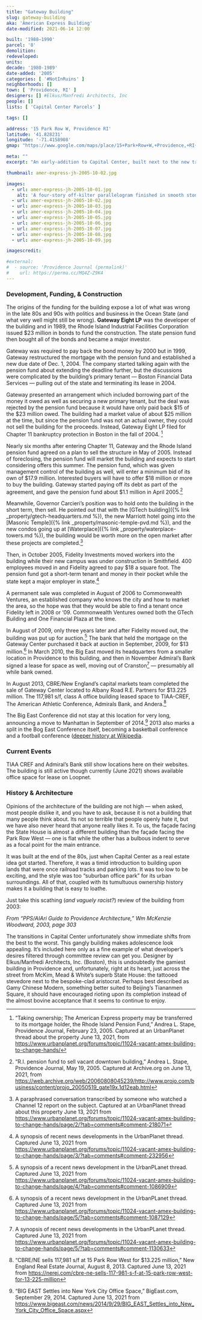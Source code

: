 ```yaml
---
title: "Gateway Building"
slug: gateway-building
aka: 'American Express Building'
date-modified: 2021-06-14 12:00

built: '1988–1990'
parcel: '8'
demolition:
redeveloped:
units:
decade: '1980-1989'
date-added: '2005'
categories: [ '#NotInRuins' ]
neighborhoods: []
town: [ 'Providence, RI' ]
designers: [] #Elkus/Manfredi Architects, Inc
people: []
lists: [ 'Capital Center Parcels' ]

tags: []

address: '15 Park Row W, Providence RI'
latitude: '41.828231'
longitude: '-71.4158908'
gmap: "https://www.google.com/maps/place/15+Park+Row+W,+Providence,+RI+02903/@41.828231,-71.4158908,17z/data=!3m1!4b1!4m5!3m4!1s0x89e44510eacc30d3:0x196b759e565662ec!8m2!3d41.828231!4d-71.4137021"

meta: ""
excerpt: "An early-addition to Capital Center, built next to the new train station after Waterplace Park was created"

thumbnail: amer-express-jh-2005-10-02.jpg

images:
  - url: amer-express-jh-2005-10-01.jpg
    alt: 'A four-story off-kilter parallelogram finished in smooth stone with copper trim and highlights. A semi-circular recessed entrance faces the State House while a rather flat and lifeless façade faces the street and railroad station entrance.'
  - url: amer-express-jh-2005-10-02.jpg
  - url: amer-express-jh-2005-10-03.jpg
  - url: amer-express-jh-2005-10-04.jpg
  - url: amer-express-jh-2005-10-05.jpg
  - url: amer-express-jh-2005-10-06.jpg
  - url: amer-express-jh-2005-10-07.jpg
  - url: amer-express-jh-2005-10-08.jpg
  - url: amer-express-jh-2005-10-09.jpg

imagescredit:

#external:
#  - source: 'Providence Journal (permalink)'
#    url: https://perma.cc/MQ4Z-Z9K4
---
```


### Development, Funding, & Construction

The origins of the funding for the building expose a lot of what was wrong in the late 80s and 90s with politics and business in the Ocean State (and what very well might still be wrong). **Gateway Eight LP** was the developer of the building and in 1989, the Rhode Island Industrial Facilities Corporation issued $23 million in bonds to fund the construction. The state pension fund then bought all of the bonds and became a major investor.

Gateway was required to pay back the bond money by 2000 but in 1999, Gateway restructured the mortgage with the pension fund and established a new due date of Dec. 1, 2004. The company started talking again with the pension fund about extending the deadline further, but the discussions were complicated by the building’s primary tenant — Boston Financial Data Services — pulling out of the state and terminating its lease in 2004.

Gateway presented an arrangement which included borrowing part of the money it owed as well as securing a new primary tenant, but the deal was rejected by the pension fund because it would have only paid back $15 of the $23 million owed. The building had a market value of about $25 million at the time, but since the pension fund was not an actual owner, they could not sell the building for the proceeds. Instead, Gateway Eight LP filed for Chapter 11 bankruptcy protection in Boston in the fall of 2004. [^1]

[^1]: “Taking ownership; The American Express property may be transferred to its mortgage holder, the Rhode Island Pension Fund,” Andrea L. Stape, Providence Journal, February 23, 2005. Captured at an UrbanPlanet thread about the property June 13, 2021, from https://www.urbanplanet.org/forums/topic/11024-vacant-amex-building-to-change-hands/

Nearly six months after entering Chapter 11, Gateway and the Rhode Island pension fund agreed on a plan to sell the structure in May of 2005. Instead of foreclosing, the pension fund will market the building and expects to start considering offers this summer. The pension fund, which was given management control of the building as well, will enter a minimum bid of its own of $17.9 million. Interested buyers will have to offer $18 million or more to buy the building. Gateway started paying off its debt as part of the agreement, and gave the pension fund about $1.1 million in April 2005.[^2]

[^2]: “R.I. pension fund to sell vacant downtown building,” Andrea L. Stape, Providence Journal, May 19, 2005. Captured at Archive.org on June 13, 2021, from https://web.archive.org/web/20060808045239/http://www.projo.com/business/content/projo_20050519_gate19x.1d12eab.html

Meanwhile, Governor Carcieri’s position was to hold onto the building in the short term, then sell. He pointed out that with the [GTech building]({% link _property/gtech-headquarters.md %}), the new Marriott hotel going into the [Masonic Temple]({% link _property/masonic-temple-pvd.md %}), and the new condos going up at [Waterplace]({% link _property/waterplace-towers.md %}), the building would be worth more on the open market after these projects are completed.[^3]

[^3]: A paraphrased conversation transcribed by someone who watched a Channel 12 report on the subject. Captured at an UrbanPlanet thread about this property June 13, 2021 from https://www.urbanplanet.org/forums/topic/11024-vacant-amex-building-to-change-hands/page/2/?tab=comments#comment-218071

Then, in October 2005, Fidelity Investments moved workers into the building while their new campus was under construction  in Smithfield. 400 employees moved in and Fidelity agreed to pay $18 a square foot. The pension fund got a short-term tenant and money in their pocket while the state kept a major employer in state.[^4]

[^4]: A synopsis of recent news developments in the UrbanPlanet thread. Captured June 13, 2021 from https://www.urbanplanet.org/forums/topic/11024-vacant-amex-building-to-change-hands/page/3/?tab=comments#comment-232956

A permanent sale was completed in August of 2006 to Commonwealth Ventures, an established company who knows the city and how to market the area, so the hope was that they would be able to find a tenant once Fidelity left in 2008 or ‘09. Commonwealth Ventures owned both the GTech Building and One Financial Plaza at the time.

In August of 2009, only three years later and after Fidelity moved out, the building was put up for auction.[^5] The bank that held the mortgage on the Gateway Center purchased it back at auction in September, 2009, for $13 million.[^6] In March 2010, the Big East moved its headquarters from a smaller location in Providence to this building, and then in November Admiral’s Bank signed a lease for space as well, moving out of Cranston[^7] — presumably all while bank owned.

[^5]: A synopsis of a recent news development in the UrbanPLanet thread. Captured June 13, 2021 from https://www.urbanplanet.org/forums/topic/11024-vacant-amex-building-to-change-hands/page/4/?tab=comments#comment-1086909

[^6]: A synopsis of a recent news development in the UrbanPLanet thread. Captured June 13, 2021 from https://www.urbanplanet.org/forums/topic/11024-vacant-amex-building-to-change-hands/page/5/?tab=comments#comment-1087129

[^7]: A synopsis of recent news developments in the UrbanPLanet thread. Captured June 13, 2021 from https://www.urbanplanet.org/forums/topic/11024-vacant-amex-building-to-change-hands/page/5/?tab=comments#comment-1130633

In August 2013, CBRE/New England’s capital markets team completed the sale of Gateway Center located to Albany Road R.E. Partners for $13.225 million. The 117,981 s/f, class A office building leased space to TIAA-CREF, The American Athletic Conference, Admirals Bank, and Andera.[^8]

[^8]: “CBRE/NE sells 117,981 s/f at 15 Park Row West for $13.225 million,” New England Real Estate Journal, August 8, 2013. Captured June 13, 2021 from https://nerej.com/cbre-ne-sells-117-981-s-f-at-15-park-row-west-for-13-225-million

The Big East Conference did not stay at this location for very long, announcing a move to Manhattan in September of 2014.[^9] 2013 also marks a split in the Bog East Conference itself, becoming a basketball conference and a football conference ([deeper history at Wikipedia](//en.wikipedia.org/wiki/Big_East_Conference_(1979–2013){:target="_blank"}).

[^9]: “BIG EAST Settles into New York City Office Space,” BigEast.com, September 29, 2014. Captured June 13, 2021 from https://www.bigeast.com/news/2014/9/29/BIG_EAST_Settles_into_New_York_City_Office_Space.aspx


### Current Events

TIAA CREF and Admiral’s Bank still show locations here on their websites. The building is still active though currently (June 2021) shows available office space for lease on Loopnet.


### History & Architecture

Opinions of the architecture of the building are not high — when asked, most people dislike it, and you have to ask, because it is not a building that many people think about. Its not so terrible that people openly hate it, but we have also never heard that anyone really likes it. To us, the façade facing the State House is almost a different building than the façade facing the Park Row West — one is flat while the other has a bulbous indent to serve as a focal point for the main entrance.

It was built at the end of the 80s, just when Capital Center as a real estate idea got started. Therefore, it was a timid introduction to building upon lands that were once railroad tracks and parking lots. It was too low to be exciting, and the style was too “suburban office park” for its urban surroundings. All of that, coupled with its tumultuous ownership history makes it a building that is easy to loathe.

Just take this scathing (_and vaguely racist?_) review of the building from 2003:

_From “PPS/AIAri Guide to Providence Architecture,” Wm McKenzie Woodward, 2003, page 303_

The transitions in Capital Center unfortunately show immediate shifts from the best to the worst. This gangly building makes adolescence look appealing. It’s included here only as a fine example of what developer’s desires filtered through committee review can get you. Designer by Elkus/Manfredi Architects, Inc. (Boston), this is undoubtedly the gamiest building in Providence and, unfortunately, right at its heart, just across the street from McKim, Mead & White’s superb State House: the tattooed stevedore next to the bespoke-clad aristocrat. Perhaps best described as Gamy Chinese Modern, something better suited to Beijing’s Tiananmen Square, it should have encouraged rioting upon its completion instead of the almost bovine acceptance that it seems to continue to enjoy.
